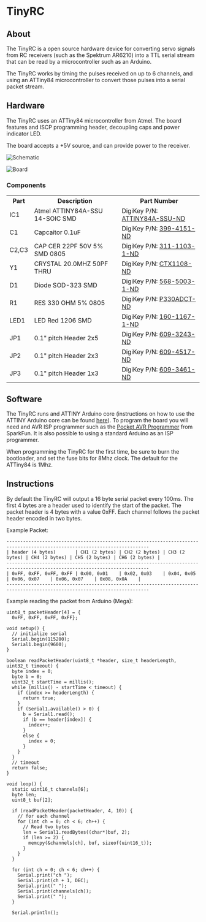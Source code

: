 TinyRC
==============

About
-----
The TinyRC is a open source hardware device for
converting servo signals from RC receivers (such as the Spektrum
AR6210) into a TTL serial stream that can be read by a microcontroller
such as an Arduino. 

The TinyRC works by timing the pulses received on up to
6 channels, and using an ATTiny84 microcontroller to convert those
pulses into a serial packet stream.

Hardware
--------
The TinyRC uses an ATTiny84 microcontroller from
Atmel. The board features and ISCP programming header, decoupling caps
and power indicator LED.

The board accepts a +5V source, and can provide power to the receiver. 

![Schematic](https://raw.github.com/kippandrew/TinyRC/master/tiny-rc-serial-schematic.png)

![Board](https://raw.github.com/kippandrew/TinyRC/master/tiny-rc-serial-board.png)

### Components ###

<table>
    <tr>
        <th>Part</th>
        <th>Description</th>
        <th>Part Number</th>
    </tr>
    <tr>
        <td>IC1</td>
        <td>Atmel ATTINY84A-SSU 14-SOIC SMD</td>
        <td>DigiKey P/N: <a href="http://www.digikey.com/product-detail/en/ATTINY84A-SSU/ATTINY84A-SSU-ND/3046522">ATTINY84A-SSU-ND</a></td>
    </tr>
    <tr>
        <td>C1</td>
        <td>Capcaitor 0.1uF</td>
        <td>DigiKey P/N: <a href="http://www.digikey.com/product-detail/en/C315C104M5U5TA/399-4151-ND/817927">399-4151-ND</a></td>
    </tr>
    <tr>
        <td>C2,C3</td>
        <td>CAP CER 22PF 50V 5% SMD 0805</td>
        <td>DigiKey P/N: <a href="http://www.digikey.com/product-detail/en/CC0805JRNPO9BN220/311-1103-1-ND/303013">311-1103-1-ND</a></td>
    </tr>
    <tr>
        <td>Y1</td>
        <td>CRYSTAL 20.0MHZ 50PF THRU</td>
        <td>DigiKey P/N: <a href="http://www.digikey.com/product-detail/en/ATS20B/CTX1108-ND/2640039">CTX1108-ND</a></td>
    </tr>
    <tr>
        <td>D1</td>
        <td>Diode SOD-323 SMD</td>
        <td>DigiKey P/N: <a href="http://www.digikey.com/product-detail/en/BAS316,115/568-5003-1-ND/2209919">568-5003-1-ND</a></td>
    </tr>
    <tr>
        <td>R1</td>
        <td>RES 330 OHM 5% 0805</td>
        <td>DigiKey P/N: <a href="http://www.digikey.com/product-detail/en/ERJ-P06J331V/P330ADCT-ND/525496">P330ADCT-ND</a></td>
    </tr>
    <tr>
        <td>LED1</td>
        <td>LED Red 1206 SMD</td>
        <td>DigiKey P/N: <a href="http://www.digikey.com/product-detail/en/LTST-C150CKT/160-1167-1-ND/269239">160-1167-1-ND</a></td>
    </tr>
    <tr>
        <td>JP1</td>
        <td>0.1" pitch Header 2x5</td>
        <td>DigiKey P/N: <a href="http://www.digikey.com/product-detail/en/67997-410HLF/609-3243-ND/1878475">609-3243-ND</a></td>
    </tr>
    <tr>
        <td>JP2</td>
        <td>0.1" pitch Header 2x3</td>
        <td>DigiKey P/N: <a href="http://www.digikey.com/product-detail/en/77313-422R06LF/609-4517-ND/2665635">609-4517-ND</a></td>
    </tr>
    <tr>
        <td>JP3</td>
        <td>0.1" pitch Header 1x3</td>
        <td>DigiKey P/N: <a href="http://www.digikey.com/product-detail/en/68000-103HLF/609-3461-ND/2023309">609-3461-ND</a></Otd>
    </tr>
</table>

Software
--------

The TinyRC runs and ATTINY Arduino core
(instructions on how to use the ATTINY Arduino core can be found
[here](http://hlt.media.mit.edu/?p=1695)). To program the board you
will need and AVR ISP programmer such as the [Pocket AVR
Programmer](https://www.sparkfun.com/products/9825) from SparkFun. It
is also possible to using a standard Arduino as an ISP programmer.

When programming the TinyRC for the first time, be
sure to burn the bootloader, and set the fuse bits for 8Mhz clock. The
default for the ATTiny84 is 1Mhz.

Instructions
------------

By default the TinyRC will output a 16 byte serial
packet every 100ms. The first 4 bytes are a header used to identify
the start of the packet. The packet header is 4 bytes with a value 0xFF.
Each channel follows the packet header encoded in two bytes.

Example Packet:

    --------------------------------------------------------------------------------------------------------------------------
    | header (4 bytes)       | CH1 (2 bytes) | CH2 (2 bytes) | CH3 (2 bytes) | CH4 (2 bytes) | CH5 (2 bytes) | CH6 (2 bytes) |
    --------------------------------------------------------------------------------------------------------------------------
    | 0xFF, 0xFF, 0xFF, 0xFF | 0x00, 0x01    | 0x02, 0x03    | 0x04, 0x05    | 0x06, 0x07    | 0x06, 0x07    | 0x08, 0x0A    |
    --------------------------------------------------------------------------------------------------------------------------

Example reading the packet from Arduino (Mega):

    uint8_t packetHeader[4] = {
      0xFF, 0xFF, 0xFF, 0xFF};

    void setup() {
      // initialize serial
      Serial.begin(115200); 
      Serial1.begin(9600);
    }

    boolean readPacketHeader(uint8_t *header, size_t headerLength, uint32_t timeout) {
      byte index = 0;
      byte b = 0;
      uint32_t startTime = millis();
      while (millis() - startTime < timeout) {
        if (index >= headerLength) {
          return true;
        }
        if (Serial1.available() > 0) {
          b = Serial1.read();
          if (b == header[index]) {
            index++;
          } 
          else {
            index = 0;
          }
        }
      }
      // timeout
      return false;
    }

    void loop() {
      static uint16_t channels[6];
      byte len;
      uint8_t buf[2];

      if (readPacketHeader(packetHeader, 4, 10)) {
        // for each channel
        for (int ch = 0; ch < 6; ch++) {
          // Read two bytes
          len = Serial1.readBytes((char*)buf, 2);
          if (len >= 2) {
            memcpy(&channels[ch], buf, sizeof(uint16_t));
          }
        }
      }
      
      for (int ch = 0; ch < 6; ch++) {
        Serial.print("ch ");
        Serial.print(ch + 1, DEC);
        Serial.print(" ");
        Serial.print(channels[ch]);
        Serial.print(" ");
      }
      
      Serial.println();
